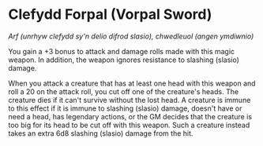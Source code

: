 # Clefydd Forpal (Vorpal Sword)

*Arf (unrhyw clefydd sy'n delio difrod slasio), chwedleuol (angen ymdiwnio)*

You gain a +3 bonus to attack and damage rolls made with this magic weapon. In addition, the weapon ignores resistance to slashing (slasio) damage.

When you attack a creature that has at least one head with this weapon and roll a 20 on the attack roll, you cut off one of the creature's heads. The creature dies if it can't survive without the lost head. A creature is immune to this effect if it is immune to slashing (slasio) damage, doesn't have or need a head, has legendary actions, or the GM decides that the creature is too big for its head to be cut off with this weapon. Such a creature instead takes an extra 6d8 slashing (slasio) damage from the hit.